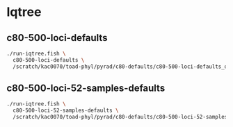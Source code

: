 # Iqtree

## c80-500-loci-defaults 
```bash
./run-iqtree.fish \
  c80-500-loci-defaults \
  /scratch/kac0070/toad-phyl/pyrad/c80-defaults/c80-500-loci-defaults_outfiles/c80-500-loci-defaults.phy 
```

## c80-500-loci-52-samples-defaults
```bash
./run-iqtree.fish \
  c80-500-loci-52-samples-defaults \
  /scratch/kac0070/toad-phyl/pyrad/c80-defaults/c80-500-loci-52-samples-defaults_outfiles/c80-500-loci-52-samples-defaults.phy 
```